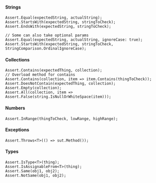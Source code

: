 #### Strings
```
Assert.Equal(expectedString, actualString);
Assert.StartsWith(expectedString, stringToCheck);
Assert.EndsWith(expectedString, stringToCheck);

// Some can also take optional params
Assert.Equal(expectedString, actualString, ignoreCase: true);
Assert.StartsWith(expectedString, stringToCheck, StringComparison.OrdinalIgnoreCase);
````
#### Collections
```
Assert.Contains(expectedThing, collection);
// Overload method for contains
Assert.Contains(collection, item => item.Contains(thingToCheck));
Assert.DoesNotContain(expectedThing, collection);
Assert.Empty(collection);
Assert.All(collection, item => Assert.False(string.IsNullOrWhiteSpace(item)));
```

#### Numbers
`Assert.InRange(thingToCheck, lowRange, highRange);`


#### Exceptions
`Assert.Throws<T>(() => sut.Method());`

#### Types
```
Assert.IsType<T>(thing);
Assert.IsAssignableFrom<T>(thing);
Assert.Same(obj1, obj2);
Assert.NotSame(obj1, obj2);
```